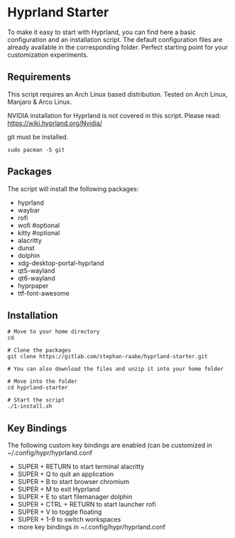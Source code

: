 # Hyprland Starter

To make it easy to start with Hyprland, you can find here a basic configuration and an installation script.
The default configuration files are already available in the corresponding folder.
Perfect starting point for your customization experiments.

## Requirements

This script requires an Arch Linux based distribution. Tested on Arch Linux, Manjaro & Arco Linux. 

NVIDIA installation for Hyprland is not covered in this script. Please read: https://wiki.hyprland.org/Nvidia/

git must be installed.
```
sudo pacman -S git
```


## Packages

The script will install the following packages:

- hyprland 
- waybar 
- rofi 
- wofi #optional
- kitty #optional
- alacritty 
- dunst 
- dolphin 
- xdg-desktop-portal-hyprland 
- qt5-wayland 
- qt6-wayland 
- hyprpaper
- ttf-font-awesome

## Installation

```
# Move to your home directory
cd

# Clone the packages
git clone https://gitlab.com/stephan-raabe/hyprland-starter.git

# You can also download the files and unzip it into your home folder

# Move into the folder
cd hyprland-starter

# Start the script
./1-install.sh
```

## Key Bindings

The following custom key bindings are enabled (can be customized in ~/.config/hypr/hyprland.conf

- SUPER + RETURN to start terminal alacritty
- SUPER + Q to quit an application
- SUPER + B to start browser chromium
- SUPER + M to exit Hyprland
- SUPER + E to start filemanager dolphin
- SUPER + CTRL + RETURN to start launcher rofi
- SUPER + V to toggle floating
- SUPER + 1-9 to switch workspaces
- more key bindings in ~/.config/hypr/hyprland.conf


